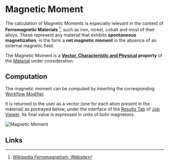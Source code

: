 # Magnetic Moment

The calculation of Magnetic Moments is especially relevant in the context of **Ferromagnetic Materials** [^1], such as iron, nickel, cobalt and most of their alloys. These represent any material that exhibits **spontaneous magnetization**, in the form a **net magnetic moment** in the absence of an external magnetic field.

The Magnetic Moment is a **[Vector, Characteristic and Physical](../../properties/classification/general.md) property** of the [Material](../../materials/overview.md) under consideration.

## Computation

The magnetic moment can be computed by inserting the corresponding [Workflow Modifier](../../workflow-designer/subworkflow-editor/overview.md).

It is returned to the user as a vector (one for each atom present in the material) as portrayed below, under the interface of the [Results Tab](../../jobs/ui/results-tab.md) of [Job Viewer](../../jobs/ui/viewer.md). Its final value is expressed in units of bohr magnetons.

![Magnetic Moment](/images/Properties/magnetic-moment.png "Magnetic Moment")

## Links 

[^1]: [Wikipedia Ferromagnetism, Website](https://en.wikipedia.org/wiki/Ferromagnetism)
